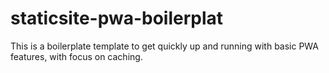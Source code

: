 # staticsite-pwa-boilerplat
This is a boilerplate template to get quickly up and running with basic PWA features, with focus on caching.



